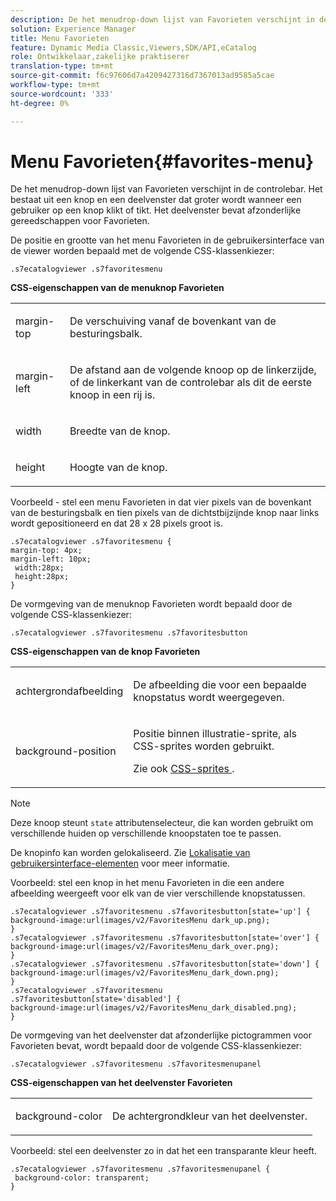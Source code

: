 ```yaml
---
description: De het menudrop-down lijst van Favorieten verschijnt in de controlebar. Het bestaat uit een knop en een deelvenster dat groter wordt wanneer een gebruiker op een knop klikt of tikt. Het deelvenster bevat afzonderlijke gereedschappen voor Favorieten.
solution: Experience Manager
title: Menu Favorieten
feature: Dynamic Media Classic,Viewers,SDK/API,eCatalog
role: Ontwikkelaar,zakelijke praktiserer
translation-type: tm+mt
source-git-commit: f6c97606d7a4209427316d7367013ad9585a5cae
workflow-type: tm+mt
source-wordcount: '333'
ht-degree: 0%

---
```



# Menu Favorieten{#favorites-menu}

De het menudrop-down lijst van Favorieten verschijnt in de controlebar. Het bestaat uit een knop en een deelvenster dat groter wordt wanneer een gebruiker op een knop klikt of tikt. Het deelvenster bevat afzonderlijke gereedschappen voor Favorieten.

<!--<a id="section_061E550C1C1D4DB2BD663A898895B38C"></a>-->

De positie en grootte van het menu Favorieten in de gebruikersinterface van de viewer worden bepaald met de volgende CSS-klassenkiezer:

```
.s7ecatalogviewer .s7favoritesmenu
```

**CSS-eigenschappen van de menuknop Favorieten**

<table id="table_C48C56E696304C9BAFEE71BA9EA9A174"> 
 <tbody> 
  <tr> 
   <td colname="col1"> <p> <span class="codeph"> margin-top  </span> </p> </td> 
   <td colname="col2"> <p> De verschuiving vanaf de bovenkant van de besturingsbalk. </p> </td> 
  </tr> 
  <tr> 
   <td colname="col1"> <p> <span class="codeph"> margin-left  </span> </p> </td> 
   <td colname="col2"> <p> De afstand aan de volgende knoop op de linkerzijde, of de linkerkant van de controlebar als dit de eerste knoop in een rij is. </p> </td> 
  </tr> 
  <tr> 
   <td colname="col1"> <p> <span class="codeph"> width </span> </p> </td> 
   <td colname="col2"> <p>Breedte van de knop. </p> </td> 
  </tr> 
  <tr> 
   <td colname="col1"> <p> <span class="codeph"> height  </span> </p> </td> 
   <td colname="col2"> <p>Hoogte van de knop. </p> </td> 
  </tr> 
 </tbody> 
</table>

Voorbeeld - stel een menu Favorieten in dat vier pixels van de bovenkant van de besturingsbalk en tien pixels van de dichtstbijzijnde knop naar links wordt gepositioneerd en dat 28 x 28 pixels groot is.

```
.s7ecatalogviewer .s7favoritesmenu { 
margin-top: 4px; 
margin-left: 10px; 
 width:28px; 
 height:28px; 
}
```

De vormgeving van de menuknop Favorieten wordt bepaald door de volgende CSS-klassenkiezer:

```
.s7ecatalogviewer .s7favoritesmenu .s7favoritesbutton
```

**CSS-eigenschappen van de knop Favorieten**

<table id="table_970D62A1413145E0A964FA9D9F108579"> 
 <tbody> 
  <tr> 
   <td colname="col1"> <p> <span class="codeph"> achtergrondafbeelding  </span> </p> </td> 
   <td colname="col2"> <p> De afbeelding die voor een bepaalde knopstatus wordt weergegeven. </p> </td> 
  </tr> 
  <tr> 
   <td colname="col1"> <p> <span class="codeph"> background-position  </span> </p> </td> 
   <td colname="col2"> <p> Positie binnen illustratie-sprite, als CSS-sprites worden gebruikt. </p> <p>Zie ook <a href="../../../c-html5-s7-aem-asset-viewers/c-html5-20-ecatalog-viewer-about/c-html5-20-ecatalog-viewer-customizingviewer/c-html5-20-ecatalog-viewer-customizingviewer.md#section-9d570f95eb2443aca74c1b02f6e89aff" format="dita" scope="local"> CSS-sprites </a>. </p> </td> 
  </tr> 
 </tbody> 
</table>

>[!NOTE]
>
>Deze knoop steunt `state` attributenselecteur, die kan worden gebruikt om verschillende huiden op verschillende knoopstaten toe te passen.

De knopinfo kan worden gelokaliseerd. Zie [Lokalisatie van gebruikersinterface-elementen](../../../c-html5-s7-aem-asset-viewers/c-html5-20-ecatalog-viewer-about/c-html5-20-ecatalog-viewer-localization.md#concept-cbfc39344c494eb7b9f6a272cff0cc74) voor meer informatie.

Voorbeeld: stel een knop in het menu Favorieten in die een andere afbeelding weergeeft voor elk van de vier verschillende knopstatussen.

```
.s7ecatalogviewer .s7favoritesmenu .s7favoritesbutton[state='up'] { 
background-image:url(images/v2/FavoritesMenu dark_up.png); 
} 
.s7ecatalogviewer .s7favoritesmenu .s7favoritesbutton[state='over'] { 
background-image:url(images/v2/FavoritesMenu_dark_over.png); 
} 
.s7ecatalogviewer .s7favoritesmenu .s7favoritesbutton[state='down'] { 
background-image:url(images/v2/FavoritesMenu_dark_down.png); 
} 
.s7ecatalogviewer .s7favoritesmenu .s7favoritesbutton[state='disabled'] { 
background-image:url(images/v2/FavoritesMenu_dark_disabled.png); 
}
```

De vormgeving van het deelvenster dat afzonderlijke pictogrammen voor Favorieten bevat, wordt bepaald door de volgende CSS-klassenkiezer:

```
.s7ecatalogviewer .s7favoritesmenu .s7favoritesmenupanel
```

**CSS-eigenschappen van het deelvenster Favorieten**

<table id="table_B57B44C561E94F86BB1B0EC1671F26DB"> 
 <tbody> 
  <tr> 
   <td colname="col1"> <p> <span class="codeph"> background-color  </span> </p> </td> 
   <td colname="col2"> <p>De achtergrondkleur van het deelvenster. </p> </td> 
  </tr> 
 </tbody> 
</table>

Voorbeeld: stel een deelvenster zo in dat het een transparante kleur heeft.

```
.s7ecatalogviewer .s7favoritesmenu .s7favoritesmenupanel { 
 background-color: transparent; 
}
```

